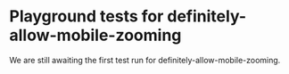 # Playground tests for definitely-allow-mobile-zooming
We are still awaiting the first test run for definitely-allow-mobile-zooming.
